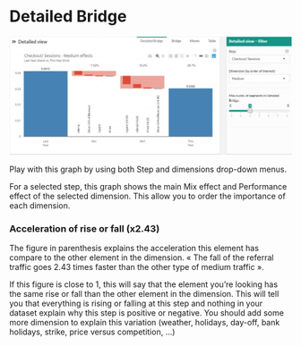 # Detailed Bridge

![detailed_bridge](images/DetailedView-Filter-1024x431.jpg)

Play with this graph by using both Step and dimensions drop-down menus.

For a selected step, this graph shows the main Mix effect and Performance effect of the selected dimension.  This allow you to order the importance of each dimension.

### Acceleration of rise or fall (x2.43)

The figure in parenthesis explains the acceleration this element has compare to the other element in the dimension. « The fall of the referral traffic goes 2.43 times faster than the other type of medium traffic ».

If this figure is close to 1, this will say that the element you’re looking has the same rise or fall than the other element in the dimension. This will tell you that everything is rising or falling at this step and nothing in your dataset explain why this step is positive or negative. You should add some more dimension to explain this variation (weather, holidays, day-off, bank holidays, strike, price versus competition, …)
